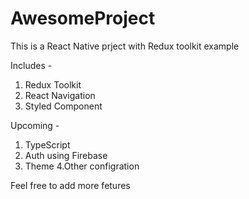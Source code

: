 # AwesomeProject

This is a React Native prject with Redux toolkit example

Includes - 
  1. Redux Toolkit
  2. React Navigation
  3. Styled Component


Upcoming - 
  1. TypeScript
  2. Auth using Firebase
  3. Theme
  4.Other configration

Feel free to add more fetures
